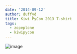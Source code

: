 ```yaml
---
date: '2014-09-12'
author: duffyd
title: Kiwi PyCon 2013 T-shirt
tags:
  - zopeplone
  - kiwipycon
---
```


![image](https://1drv.ms/i/s!AsJfVUEHse4xhA0q0oLHq0Y-opwe?embed=1&width=250&height=333)
